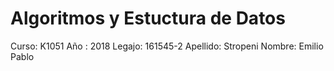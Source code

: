 # Algoritmos y Estuctura de Datos
Curso: K1051
Año : 2018
Legajo: 161545-2
Apellido: Stropeni
Nombre: Emilio Pablo
